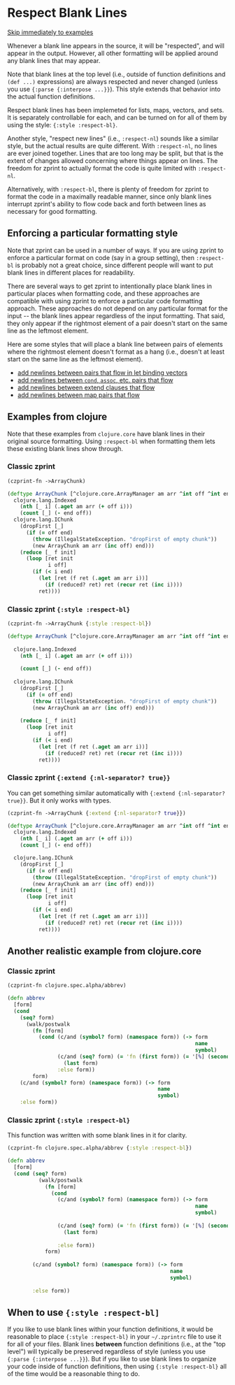 # Respect Blank Lines

[Skip immediately to examples](#examples-from-clojure)

Whenever a blank line appears in the source, it will be "respected", and
will appear in the output.  However, all other formatting will be
applied around any blank lines that may appear.  

Note that blank lines at the top level (i.e., outside of function
definitions and `(def ...)` expressions) are always respected and 
never changed (unless you use `{:parse {:interpose ...}}`).  This style extends that behavior into the actual function
definitions.

Respect blank lines has been implemeted for lists, maps, vectors, and sets.
It is separately controllable for each, and can be turned on for all of 
them by using the style: `{:style :respect-bl}`.

Another style, "respect new lines" (i.e., `:respect-nl`) sounds
like a similar style, but the actual results are quite different.
With `:respect-nl`, no lines are ever joined together.  Lines that
are too long may be split, but that is the extent of changes allowed
concerning where things appear on lines.  The freedom for zprint
to actually format the code is quite limited with `:respect-nl`.

Alternatively, with `:respect-bl`, there is plenty of freedom for zprint
to format the code in a maximally readable manner, since only blank lines
interrupt zprint's ability to flow code back and forth between lines
as necessary for good formatting.

## Enforcing a particular formatting style

Note that zprint can be used in a number of ways.  If you are using
zprint to enforce a particular format on code (say in a group setting),
then `:respect-bl` is probably not a great choice, since different people
will want to put blank lines in different places for readability.

There are several ways to get zprint to intentionally place blank
lines in particular places when formatting code, and these approaches
are compatible with using zprint to enforce a particular code
formatting approach.  These approaches do not depend on any particular
format for the input -- the blank lines appear regardless of the
input formatting.  That said, they only appear if the rightmost element
of a pair doesn't start on the same line as the leftmost element.

Here are some styles that will place a blank line between pairs of elements
where the rightmost element doesn't format as a hang (i.e., doesn't at least
start on the same line as the leftmost element).

 * [add newlines between pairs that flow in let binding vectors](../reference.md#map-nl-pair-nl-binding-nl)
 * [add newlines between `cond`, `assoc`, etc. pairs that flow](../reference.md#map-nl-pair-nl-binding-nl)
 * [add newlines between extend clauses that flow](../reference.md#extend-nl)
 * [add newlines between map pairs that flow](../reference.md#map-nl-pair-nl-binding-nl)


## Examples from clojure

Note that these examples from `clojure.core` have blank lines in their original
source formatting.  Using `:respect-bl` when formatting them lets these
existing blank lines show through.

### Classic zprint 
```clojure
(czprint-fn ->ArrayChunk)

(deftype ArrayChunk [^clojure.core.ArrayManager am arr ^int off ^int end]
  clojure.lang.Indexed
    (nth [_ i] (.aget am arr (+ off i)))
    (count [_] (- end off))
  clojure.lang.IChunk
    (dropFirst [_]
      (if (= off end)
        (throw (IllegalStateException. "dropFirst of empty chunk"))
        (new ArrayChunk am arr (inc off) end)))
    (reduce [_ f init]
      (loop [ret init
             i off]
        (if (< i end)
          (let [ret (f ret (.aget am arr i))]
            (if (reduced? ret) ret (recur ret (inc i))))
          ret))))
```
### Classic zprint `{:style :respect-bl}`
```clojure
(czprint-fn ->ArrayChunk {:style :respect-bl})

(deftype ArrayChunk [^clojure.core.ArrayManager am arr ^int off ^int end]
  
  clojure.lang.Indexed
    (nth [_ i] (.aget am arr (+ off i)))
    
    (count [_] (- end off))
  
  clojure.lang.IChunk
    (dropFirst [_]
      (if (= off end)
        (throw (IllegalStateException. "dropFirst of empty chunk"))
        (new ArrayChunk am arr (inc off) end)))
    
    (reduce [_ f init]
      (loop [ret init
             i off]
        (if (< i end)
          (let [ret (f ret (.aget am arr i))]
            (if (reduced? ret) ret (recur ret (inc i))))
          ret))))
```
### Classic zprint `{:extend {:nl-separator? true}}`
You can get something similar automatically with 
`{:extend {:nl-separator? true}}`.  But it only works with types.
```clojure
(czprint-fn ->ArrayChunk {:extend {:nl-separator? true}})

(deftype ArrayChunk [^clojure.core.ArrayManager am arr ^int off ^int end]
  clojure.lang.Indexed
    (nth [_ i] (.aget am arr (+ off i)))
    (count [_] (- end off))

  clojure.lang.IChunk
    (dropFirst [_]
      (if (= off end)
        (throw (IllegalStateException. "dropFirst of empty chunk"))
        (new ArrayChunk am arr (inc off) end)))
    (reduce [_ f init]
      (loop [ret init
             i off]
        (if (< i end)
          (let [ret (f ret (.aget am arr i))]
            (if (reduced? ret) ret (recur ret (inc i))))
          ret))))
```
## Another realistic example from clojure.core

### Classic zprint
```clojure
(czprint-fn clojure.spec.alpha/abbrev)

(defn abbrev
  [form]
  (cond
    (seq? form)
      (walk/postwalk
        (fn [form]
          (cond (c/and (symbol? form) (namespace form)) (-> form
                                                            name
                                                            symbol)
                (c/and (seq? form) (= 'fn (first form)) (= '[%] (second form)))
                  (last form)
                :else form))
        form)
    (c/and (symbol? form) (namespace form)) (-> form
                                                name
                                                symbol)
    :else form))
```
### Classic zprint `{:style :respect-bl}`
This function was written with some blank lines in it for clarity.
```clojure
(czprint-fn clojure.spec.alpha/abbrev {:style :respect-bl})

(defn abbrev
  [form]
  (cond (seq? form)
          (walk/postwalk
            (fn [form]
              (cond
                (c/and (symbol? form) (namespace form)) (-> form
                                                            name
                                                            symbol)
                
                (c/and (seq? form) (= 'fn (first form)) (= '[%] (second form)))
                  (last form)
                
                :else form))
            form)
        
        (c/and (symbol? form) (namespace form)) (-> form
                                                    name
                                                    symbol)
        
        :else form))
```
## When to use `{:style :respect-bl]`
If you like to use blank lines within your function definitions,
it would be reasonable to place `{:style :respect-bl}` in your
`~/.zprintrc` file to use it for all of your files.  Blank lines
__between__ function definitions (i.e., at the "top level") will
typically be preserved regardless of style (unless you use `{:parse
{:interpose ...}}`).  But if you like to use blank lines to organize
your code inside of function definitions, then using `{:style
:respect-bl}` all of the time would be a reasonable thing to do.



